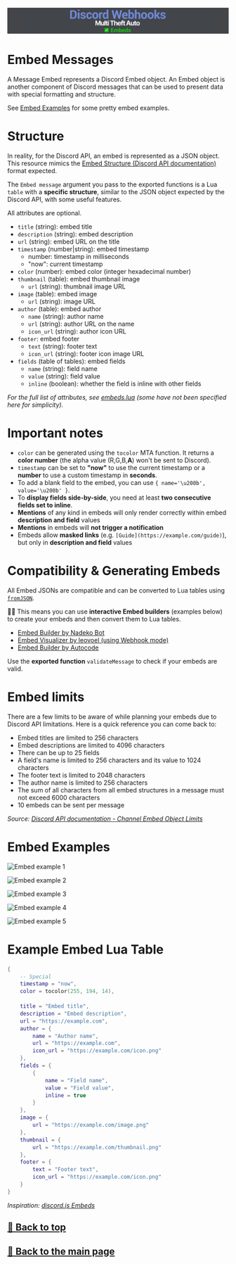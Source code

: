 ![Banner](/.github/images/banner.png)

# Embed Messages

A Message Embed represents a Discord Embed object. An Embed object is another component of Discord messages that can be used to present data with special formatting and structure.

See [Embed Examples](#embed-examples) for some pretty embed examples.

# Structure

In reality, for the Discord API, an embed is represented as a JSON object. This resource mimics the [Embed Structure (Discord API documentation)](https://discord.com/developers/docs/resources/channel#embed-object-embed-structure) format expected.

The `Embed message` argument you pass to the exported functions is a Lua `table` with a **specific structure**, similar to the JSON object expected by the Discord API, with some useful features.

All attributes are optional.

- `title` (string): embed title
- `description` (string): embed description
- `url` (string): embed URL on the title
- `timestamp` (number|string): embed timestamp
  - number: timestamp in milliseconds
  - "now": current timestamp
- `color` (number): embed color (integer hexadecimal number)
- `thumbnail` (table): embed thumbnail image
  - `url` (string): thumbnail image URL
- `image` (table): embed image
  - `url` (string): image URL
- `author` (table): embed author
  - `name` (string): author name
  - `url` (string): author URL on the name
  - `icon_url` (string): author icon URL
- `footer`: embed footer
  - `text` (string): footer text
  - `icon_url` (string): footer icon image URL
- `fields` (table of tables): embed fields
  - `name` (string): field name
  - `value` (string): field value
  - `inline` (boolean): whether the field is inline with other fields

*For the full list of attributes, see [embeds.lua](/discord_webhooks/embeds.lua) (some have not been specified here for simplicity).*

# Important notes

- `color` can be generated using the `tocolor` MTA function. It returns a **color number** (the alpha value (R,G,B,**A**) won't be sent to Discord).
- `timestamp` can be set to **"now"** to use the current timestamp or a **number** to use a custom timestamp in **seconds**.
- To add a blank field to the embed, you can use `{ name='\u200b', value='\u200b' }`.
- To **display fields side-by-side**, you need at least **two consecutive fields set to inline**.
- **Mentions** of any kind in embeds will only render correctly within embed **description and field** values
- **Mentions** in embeds will **not trigger a notification**
- Embeds allow **masked links** (e.g. `[Guide](https://example.com/guide)`), but only in **description and field** values

# Compatibility & Generating Embeds

All Embed JSONs are compatible and can be converted to Lua tables using [`fromJSON`](https://wiki.multitheftauto.com/wiki/FromJSON).

🎨🚧 This means you can use **interactive Embed builders** (examples below) to create your embeds and then convert them to Lua tables.

- [Embed Builder by Nadeko Bot](https://eb.nadeko.bot/)
- [Embed Visualizer by leovoel (using Webhook mode)](https://leovoel.github.io/embed-visualizer/)
- [Embed Builder by Autocode](https://autocode.com/tools/discord/embed-builder/)

Use the **exported function** `validateMessage` to check if your embeds are valid.

# Embed limits

There are a few limits to be aware of while planning your embeds due to Discord API limitations. Here is a quick reference you can come back to:

- Embed titles are limited to 256 characters
- Embed descriptions are limited to 4096 characters
- There can be up to 25 fields
- A field's name is limited to 256 characters and its value to 1024 characters
- The footer text is limited to 2048 characters
- The author name is limited to 256 characters
- The sum of all characters from all embed structures in a message must not exceed 6000 characters
- 10 embeds can be sent per message

*Source: [Discord API documentation - Channel Embed Object Limits](https://discord.com/developers/docs/resources/channel#embed-object-embed-limits)*

# Embed Examples

![Embed example 1](https://i.imgur.com/xHUfaJE.png)

![Embed example 2](https://i.imgur.com/zzES46l.png)

![Embed example 3](https://i.imgur.com/AzmFZVv.png)

![Embed example 4](https://i.imgur.com/gBdd6CG.png)

![Embed example 5](https://i.imgur.com/YxhBZja.png)

# Example Embed Lua Table

```lua
{
    -- Special
    timestamp = "now",
    color = tocolor(255, 194, 14),

    title = "Embed title",
    description = "Embed description",
    url = "https://example.com",
    author = {
        name = "Author name",
        url = "https://example.com",
        icon_url = "https://example.com/icon.png"
    },
    fields = {
        {
            name = "Field name",
            value = "Field value",
            inline = true
        }
    },
    image = {
        url = "https://example.com/image.png"
    },
    thumbnail = {
        url = "https://example.com/thumbnail.png"
    },
    footer = {
        text = "Footer text",
        icon_url = "https://example.com/icon.png"
    }
}
```

*Inspiration: [discord.js Embeds](https://discordjs.guide/popular-topics/embeds.html#embeds)*

## [🔗 Back to top](#)

## [🔗 Back to the main page](/README.md)
